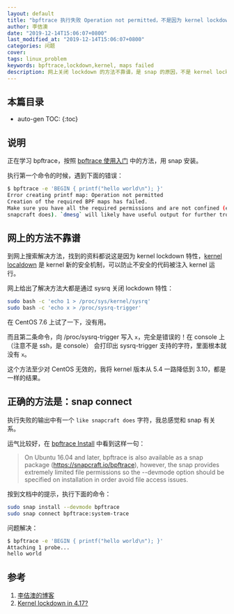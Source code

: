 ```yaml
---
layout: default
title: "bpftrace 执行失败 Operation not permitted，不是因为 kernel lockdown!"
author: 李佶澳
date: "2019-12-14T15:06:07+0800"
last_modified_at: "2019-12-14T15:06:07+0800"
categories: 问题 
cover:
tags: linux_problem
keywords: bpftrace,lockdown,kernel, maps failed
description: 网上关闭 lockdown 的方法不靠谱，是 snap 的原因，不是 kernel lockdown 造成的
---
```


## 本篇目录

* auto-gen TOC:
{:toc}

## 说明

正在学习 bpftrace，按照 [bpftrace 使用入门][5] 中的方法，用 snap 安装。

执行第一个命令的时候，遇到下面的错误：

```sh
$ bpftrace -e 'BEGIN { printf("hello world\n"); }'
Error creating printf map: Operation not permitted
Creation of the required BPF maps has failed.
Make sure you have all the required permissions and are not confined (e.g. like
snapcraft does). `dmesg` will likely have useful output for further troubleshooting
```

## 网上的方法不靠谱

到网上搜索解决方法，找到的资料都说这是因为 kernel lockdown 特性，[kernel localdown][2] 是 kernel 新的安全机制，可以防止不安全的代码被注入 kernel 运行。

网上给出了解决方法大都是通过 sysrq 关闭 lockdown 特性：

```sh
sudo bash -c 'echo 1 > /proc/sys/kernel/sysrq'
sudo bash -c 'echo x > /proc/sysrq-trigger'
```

在 CentOS 7.6 上试了一下，没有用。

而且第二条命令，向 /proc/sysrq-trigger 写入 `x`，完全是错误的！在 console 上（注意不是 ssh，是 console） 会打印出 sysrq-trigger 支持的字符，里面根本就没有 `x`。

这个方法至少对 CentOS 无效的，我将 kernel 版本从 5.4 一路降低到 3.10，都是一样的结果。

## 正确的方法是：snap connect

执行失败的输出中有一个 `like snapcraft does` 字符，我总感觉和 snap 有关系。

运气比较好，在 [bpftrace Install][3] 中看到这样一句：

>On Ubuntu 16.04 and later, bpftrace is also available as a snap package (https://snapcraft.io/bpftrace), however, the snap provides extremely limited file permissions so the --devmode option should be specified on installation in order avoid file access issues.

按到文档中的提示，执行下面的命令：

```sh
sudo snap install --devmode bpftrace
sudo snap connect bpftrace:system-trace
```

问题解决：

```sh
$ bpftrace -e 'BEGIN { printf("hello world\n"); }'
Attaching 1 probe...
hello world
```

## 参考

1. [李佶澳的博客][1]
2. [Kernel lockdown in 4.17?][2]

[1]: https://www.lijiaocn.com "李佶澳的博客"
[2]: https://lwn.net/Articles/750730/ "Kernel lockdown in 4.17?"
[3]: https://github.com/iovisor/bpftrace/blob/master/INSTALL.md#ubuntu-packages "bpftrace Install"
[4]: https://snapcraft.io/install/bpftrace/centos "Enable snaps on CentOS and install bpftrace"
[5]: https://www.lijiaocn.com/%E6%96%B9%E6%B3%95/2019/12/13/kernel-funcs-in-depth.html#bpftrace-%E4%BD%BF%E7%94%A8%E5%85%A5%E9%97%A8 "bpftrace 使用入门"
